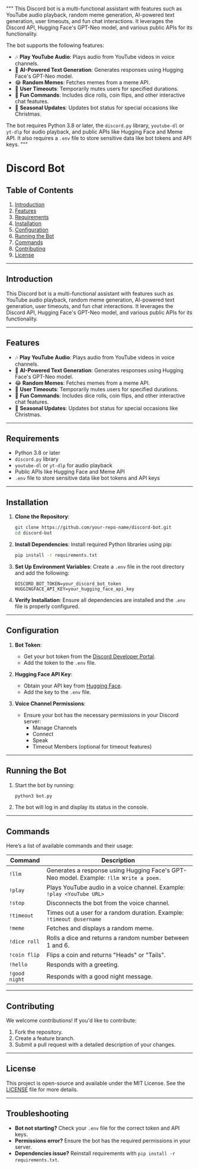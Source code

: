 """
This Discord bot is a multi-functional assistant with features such as YouTube audio playback, random meme generation, AI-powered text generation, user timeouts, and fun chat interactions. It leverages the Discord API, Hugging Face's GPT-Neo model, and various public APIs for its functionality.

The bot supports the following features:
- 🎶 **Play YouTube Audio**: Plays audio from YouTube videos in voice channels.
- 🤖 **AI-Powered Text Generation**: Generates responses using Hugging Face's GPT-Neo model.
- 😂 **Random Memes**: Fetches memes from a meme API.
- 🛑 **User Timeouts**: Temporarily mutes users for specified durations.
- 🎲 **Fun Commands**: Includes dice rolls, coin flips, and other interactive chat features.
- 🎄 **Seasonal Updates**: Updates bot status for special occasions like Christmas.

The bot requires Python 3.8 or later, the `discord.py` library, `youtube-dl` or `yt-dlp` for audio playback, and public APIs like Hugging Face and Meme API. It also requires a `.env` file to store sensitive data like bot tokens and API keys.
"""
# Discord Bot

## Table of Contents
1. [Introduction](#introduction)
2. [Features](#features)
3. [Requirements](#requirements)
4. [Installation](#installation)
5. [Configuration](#configuration)
6. [Running the Bot](#running-the-bot)
7. [Commands](#commands)
8. [Contributing](#contributing)
9. [License](#license)

---

## Introduction
This Discord bot is a multi-functional assistant with features such as YouTube audio playback, random meme generation, AI-powered text generation, user timeouts, and fun chat interactions. It leverages the Discord API, Hugging Face's GPT-Neo model, and various public APIs for its functionality.

---

## Features
- 🎶 **Play YouTube Audio**: Plays audio from YouTube videos in voice channels.
- 🤖 **AI-Powered Text Generation**: Generates responses using Hugging Face's GPT-Neo model.
- 😂 **Random Memes**: Fetches memes from a meme API.
- 🛑 **User Timeouts**: Temporarily mutes users for specified durations.
- 🎲 **Fun Commands**: Includes dice rolls, coin flips, and other interactive chat features.
- 🎄 **Seasonal Updates**: Updates bot status for special occasions like Christmas.

---

## Requirements
- Python 3.8 or later
- `discord.py` library
- `youtube-dl` or `yt-dlp` for audio playback
- Public APIs like Hugging Face and Meme API
- `.env` file to store sensitive data like bot tokens and API keys

---

## Installation

1. **Clone the Repository**:
   ```bash
   git clone https://github.com/your-repo-name/discord-bot.git
   cd discord-bot
   ```

2. **Install Dependencies**:
   Install required Python libraries using pip:
   ```bash
   pip install -r requirements.txt
   ```

3. **Set Up Environment Variables**:
   Create a `.env` file in the root directory and add the following:
   ```
   DISCORD_BOT_TOKEN=your_discord_bot_token
   HUGGINGFACE_API_KEY=your_hugging_face_api_key
   ```

4. **Verify Installation**:
   Ensure all dependencies are installed and the `.env` file is properly configured.

---

## Configuration
1. **Bot Token**:
   - Get your bot token from the [Discord Developer Portal](https://discord.com/developers/applications).
   - Add the token to the `.env` file.

2. **Hugging Face API Key**:
   - Obtain your API key from [Hugging Face](https://huggingface.co/).
   - Add the key to the `.env` file.

3. **Voice Channel Permissions**:
   - Ensure your bot has the necessary permissions in your Discord server:
     - Manage Channels
     - Connect
     - Speak
     - Timeout Members (optional for timeout features)

---

## Running the Bot
1. Start the bot by running:
   ```bash
   python3 bot.py
   ```
2. The bot will log in and display its status in the console.

---

## Commands
Here’s a list of available commands and their usage:

| Command      | Description                                                                                     |
|--------------|-------------------------------------------------------------------------------------------------|
| `!llm`       | Generates a response using Hugging Face's GPT-Neo model. Example: `!llm Write a poem.`         |
| `!play`      | Plays YouTube audio in a voice channel. Example: `!play <YouTube URL>`                         |
| `!stop`      | Disconnects the bot from the voice channel.                                                    |
| `!timeout`   | Times out a user for a random duration. Example: `!timeout @username`                          |
| `!meme`      | Fetches and displays a random meme.                                                            |
| `!dice roll` | Rolls a dice and returns a random number between 1 and 6.                                      |
| `!coin flip` | Flips a coin and returns "Heads" or "Tails".                                                   |
| `!hello`     | Responds with a greeting.                                                                      |
| `!good night`| Responds with a good night message.                                                            |

---

## Contributing
We welcome contributions! If you'd like to contribute:
1. Fork the repository.
2. Create a feature branch.
3. Submit a pull request with a detailed description of your changes.

---

## License
This project is open-source and available under the MIT License. See the [LICENSE](LICENSE) file for more details.

---

## Troubleshooting
- **Bot not starting?** Check your `.env` file for the correct token and API keys.
- **Permissions error?** Ensure the bot has the required permissions in your server.
- **Dependencies issue?** Reinstall requirements with `pip install -r requirements.txt`.
